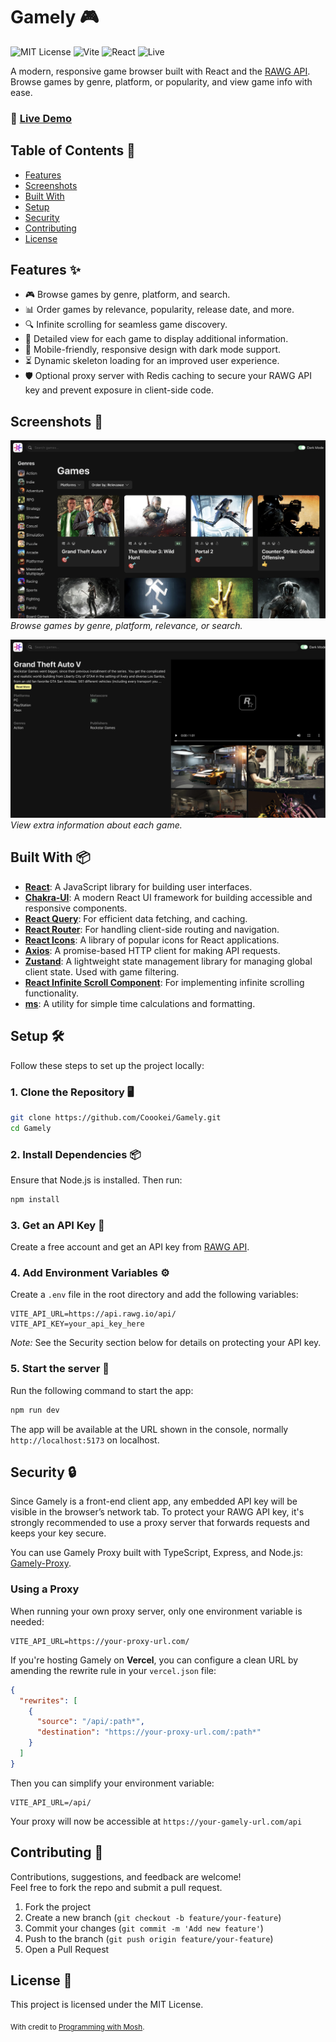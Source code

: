 # Gamely 🎮

![MIT License](https://img.shields.io/badge/license-MIT-green)
![Vite](https://img.shields.io/badge/built%20with-vite-blue)
![React](https://img.shields.io/badge/react-19.0.0-61DAFB?logo=react&logoColor=white)
![Live](https://img.shields.io/badge/demo-online-brightgreen)

A modern, responsive game browser built with React and the [RAWG API](https://rawg.io/apidocs). Browse games by genre, platform, or popularity, and view game info with ease.

### 🔗 [Live Demo](https://gamely.tomfox.tech)

## Table of Contents 📑

- [Features](#features-)
- [Screenshots](#screenshots-)
- [Built With](#built-with-)
- [Setup](#setup-%EF%B8%8F)
- [Security](#security-)
- [Contributing](#contributing-)
- [License](#license-)

## Features ✨

- 🎮 Browse games by genre, platform, and search.
- 📊 Order games by relevance, popularity, release date, and more.
- 🔍 Infinite scrolling for seamless game discovery.
- 📝 Detailed view for each game to display additional information.
- 📱 Mobile-friendly, responsive design with dark mode support.
- ⏳ Dynamic skeleton loading for an improved user experience.
- 🛡️ Optional proxy server with Redis caching to secure your RAWG API key and prevent exposure in client-side code.

## Screenshots 📸

![Home Page Screenshot](public/screenshots/homepage.png)
_Browse games by genre, platform, relevance, or search._

![Game Details Screenshot](public/screenshots/game-details.png)
_View extra information about each game._

## Built With 📦

- [**React**](https://reactjs.org/): A JavaScript library for building user interfaces.
- [**Chakra-UI**](https://chakra-ui.com/): A modern React UI framework for building accessible and responsive components.
- [**React Query**](https://tanstack.com/query/latest): For efficient data fetching, and caching.
- [**React Router**](https://reactrouter.com/): For handling client-side routing and navigation.
- [**React Icons**](https://react-icons.github.io/react-icons/): A library of popular icons for React applications.
- [**Axios**](https://axios-http.com/): A promise-based HTTP client for making API requests.
- [**Zustand**](https://zustand-demo.pmnd.rs/): A lightweight state management library for managing global client state. Used with game filtering.
- [**React Infinite Scroll Component**](https://github.com/ankeetmaini/react-infinite-scroll-component): For implementing infinite scrolling functionality.
- [**ms**](https://github.com/vercel/ms): A utility for simple time calculations and formatting.

## Setup 🛠️

Follow these steps to set up the project locally:

### 1. Clone the Repository 🖥️

```bash
git clone https://github.com/Coookei/Gamely.git
cd Gamely
```

### 2. Install Dependencies 📦

Ensure that Node.js is installed. Then run:

```bash
npm install
```

### 3. Get an API Key 🔑

Create a free account and get an API key from [RAWG API](https://rawg.io/apidocs).

### 4. Add Environment Variables ⚙️

Create a `.env` file in the root directory and add the following variables:

```env
VITE_API_URL=https://api.rawg.io/api/
VITE_API_KEY=your_api_key_here
```

_Note:_ See the Security section below for details on protecting your API key.

### 5. Start the server 🚀

Run the following command to start the app:

```bash
npm run dev
```

The app will be available at the URL shown in the console, normally `http://localhost:5173` on localhost.

## Security 🔒

Since Gamely is a front-end client app, any embedded API key will be visible in the browser’s network tab. To protect your RAWG API key, it's strongly recommended to use a proxy server that forwards requests and keeps your key secure.

You can use Gamely Proxy built with TypeScript, Express, and Node.js: [Gamely-Proxy](https://github.com/Coookei/Gamely-Proxy).

### Using a Proxy

When running your own proxy server, only one environment variable is needed:

```env
VITE_API_URL=https://your-proxy-url.com/
```

If you're hosting Gamely on **Vercel**, you can configure a clean URL by amending the rewrite rule in your `vercel.json` file:

```json
{
  "rewrites": [
    {
      "source": "/api/:path*",
      "destination": "https://your-proxy-url.com/:path*"
    }
  ]
}
```

Then you can simplify your environment variable:

```env
VITE_API_URL=/api/
```

Your proxy will now be accessible at `https://your-gamely-url.com/api`

## Contributing 🤝

Contributions, suggestions, and feedback are welcome!  
Feel free to fork the repo and submit a pull request.

1. Fork the project
2. Create a new branch (`git checkout -b feature/your-feature`)
3. Commit your changes (`git commit -m 'Add new feature'`)
4. Push to the branch (`git push origin feature/your-feature`)
5. Open a Pull Request

## License 📜

This project is licensed under the MIT License.

<sub>With credit to <a href="https://www.youtube.com/c/programmingwithmosh">Programming with Mosh</a>.</sub>
